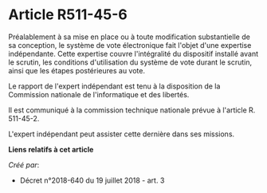 # Article R511-45-6

Préalablement à sa mise en place ou à toute modification substantielle de sa conception, le système de vote électronique fait
l'objet d'une expertise indépendante. Cette expertise couvre l'intégralité du dispositif installé avant le scrutin, les
conditions d'utilisation du système de vote durant le scrutin, ainsi que les étapes postérieures au vote.

Le rapport de l'expert indépendant est tenu à la disposition de la Commission nationale de l'informatique et des libertés.

Il est communiqué à la commission technique nationale prévue à l'article R. 511-45-2.

L'expert indépendant peut assister cette dernière dans ses missions.

**Liens relatifs à cet article**

_Créé par_:

  - Décret n°2018-640 du 19 juillet 2018 - art. 3
